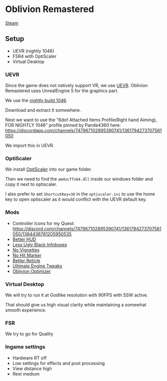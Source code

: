 # Oblivion Remastered
[Steam](https://store.steampowered.com/app/2623190/The_Elder_Scrolls_IV_Oblivion_Remastered/)

## Setup
- UEVR (nightly 1046)
- FSR4 with OptiScaler
- Virtual Desktop

### UEVR
Since the game does not natively support VR, we use [UEVR](https://github.com/praydog/UEVR). Oblivion Remastered uses UnrealEngine 5 for the graphics part.

We use the [nightly build 1046](https://github.com/praydog/UEVR-nightly/releases/tag/nightly-01046-5d12735a10c146ea7ff73ac2c37bdd529bc1214d).

Download and extract it somewhere.

Next we want to use the "6dof Attached Items Profile(Right hand Aiming), FOR NIGHTLY 1046" profile pinned by Pande4360 here: https://discordapp.com/channels/747967102895390741/1361794273707561050

We import this in UEVR.

### OptiScaler
We install [OptiScaler](https://github.com/cdozdil/OptiScaler) into our game folder.

Then we need to find the `amdxcffx64.dll` inside our windows folder and copy it next to optiscaler.

I also prefer to set `ShortcutKey=36` in the `optiscaler.ini` to use the home key to open optiscaler as it would conflict with the UEVR default key.

### Mods
- Controller Icons for my Quest: https://discord.com/channels/747967102895390741/1361794273707561050/1364436781205950535
- [Better HUD](https://www.nexusmods.com/oblivionremastered/mods/13)
- [Less Ugly Black Infoboxes](https://www.nexusmods.com/oblivionremastered/mods/222)
- [No Vignettes](https://www.nexusmods.com/oblivionremastered/mods/177)
- [No Hit Marker](https://www.nexusmods.com/oblivionremastered/mods/18)
- [Better Reticle](https://www.nexusmods.com/oblivionremastered/mods/164)
- [Ultimate Engine Tweaks](https://www.nexusmods.com/oblivionremastered/mods/35)
- [Oblivion Optimizer](https://www.nexusmods.com/oblivionremastered/mods/39)

### Virtual Desktop
We will try to run it at Godlike resolution with 90FPS with SSW active.

That should give us high visual clarity while maintaining a somewhat smooth experience.

### FSR
We try to go for Quality

### Ingame settings
- Hardware RT off
- Low settings for effects and post processing
- View distance high
- Rest medium
